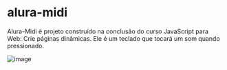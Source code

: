 # alura-midi

Alura-Midi é projeto construído na conclusão do curso JavaScript para Web: Crie páginas dinâmicas. Ele é um teclado que tocará um som quando pressionado.

![image](https://github.com/DiogoSaimon/alura-midi/assets/86212446/7a0c2a81-0723-40a4-8f9a-c54f76659676)



